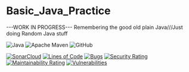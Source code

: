 # Basic_Java_Practice
---WORK IN PROGRESS--- Remembering the good old plain Java///Just doing Random Java stuff

![Java](https://img.shields.io/badge/java-%23ED8B00.svg?style=for-the-badge&logo=java&logoColor=white)
![Apache Maven](https://img.shields.io/badge/Apache%20Maven-C71A36?style=for-the-badge&logo=Apache%20Maven&logoColor=white)
![GitHub](https://img.shields.io/badge/github-%23121011.svg?style=for-the-badge&logo=github&logoColor=white)

[![SonarCloud](https://github.com/EgilLapin/Basic_Java_Practice/actions/workflows/build.yml/badge.svg)](https://github.com/EgilLapin/Basic_Java_Practice/actions/workflows/build.yml)
[![Lines of Code](https://sonarcloud.io/api/project_badges/measure?project=EgilLapin_Basic_Java_Practice&metric=ncloc)](https://sonarcloud.io/summary/new_code?id=EgilLapin_Basic_Java_Practice)
[![Bugs](https://sonarcloud.io/api/project_badges/measure?project=EgilLapin_Basic_Java_Practice&metric=bugs)](https://sonarcloud.io/summary/new_code?id=EgilLapin_Basic_Java_Practice)
[![Security Rating](https://sonarcloud.io/api/project_badges/measure?project=EgilLapin_Basic_Java_Practice&metric=security_rating)](https://sonarcloud.io/summary/new_code?id=EgilLapin_Basic_Java_Practice)
[![Maintainability Rating](https://sonarcloud.io/api/project_badges/measure?project=EgilLapin_Basic_Java_Practice&metric=sqale_rating)](https://sonarcloud.io/summary/new_code?id=EgilLapin_Basic_Java_Practice)
[![Vulnerabilities](https://sonarcloud.io/api/project_badges/measure?project=EgilLapin_Basic_Java_Practice&metric=vulnerabilities)](https://sonarcloud.io/summary/new_code?id=EgilLapin_Basic_Java_Practice)
